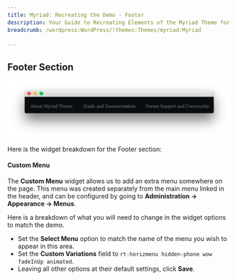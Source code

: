 ```yaml
---
title: Myriad: Recreating the Demo - Footer
description: Your Guide to Recreating Elements of the Myriad Theme for WordPress
breadcrumb: /wordpress:WordPress/!themes:Themes/myriad:Myriad

---
```


Footer Section
-----

![Footer](assets/demo_13.jpeg)

Here is the widget breakdown for the Footer section:

#### Custom Menu

The **Custom Menu** widget allows us to add an extra menu somewhere on the page. This menu was created separately from the main menu linked in the header, and can be configured by going to **Administration -> Appearance -> Menus**.

Here is a breakdown of what you will need to change in the widget options to match the demo.

* Set the **Select Menu** option to match the name of the menu you wish to appear in this area.
* Set the **Custom Variations** field to `rt-horizmenu hidden-phone wow fadeInUp animated`.
* Leaving all other options at their default settings, click **Save**. 
